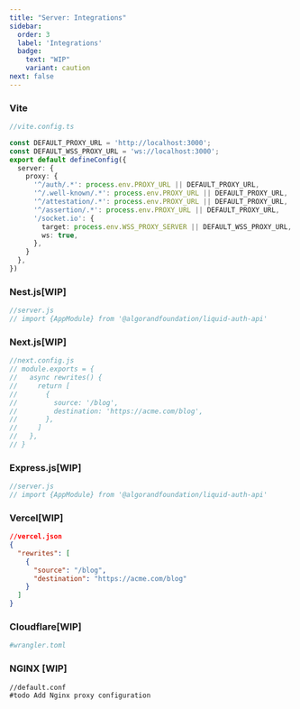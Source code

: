 ```yaml
---
title: "Server: Integrations"
sidebar:
  order: 3
  label: 'Integrations'
  badge:
    text: "WIP"
    variant: caution
next: false
---
```


### Vite

```typescript
//vite.config.ts

const DEFAULT_PROXY_URL = 'http://localhost:3000';
const DEFAULT_WSS_PROXY_URL = 'ws://localhost:3000';
export default defineConfig({
  server: {
    proxy: {
      '^/auth/.*': process.env.PROXY_URL || DEFAULT_PROXY_URL,
      '^/.well-known/.*': process.env.PROXY_URL || DEFAULT_PROXY_URL,
      '^/attestation/.*': process.env.PROXY_URL || DEFAULT_PROXY_URL,
      '^/assertion/.*': process.env.PROXY_URL || DEFAULT_PROXY_URL,
      '/socket.io': {
        target: process.env.WSS_PROXY_SERVER || DEFAULT_WSS_PROXY_URL,
        ws: true,
      },
    }
  },
})
```

### Nest.js[WIP]

```javascript
//server.js
// import {AppModule} from '@algorandfoundation/liquid-auth-api'
```

### Next.js[WIP]

```javascript
//next.config.js
// module.exports = {
//   async rewrites() {
//     return [
//       {
//         source: '/blog',
//         destination: 'https://acme.com/blog',
//       },
//     ]
//   },
// }
```

### Express.js[WIP]

```javascript
//server.js
// import {AppModule} from '@algorandfoundation/liquid-auth-api'
```

### Vercel[WIP]

```json
//vercel.json
{
  "rewrites": [
    {
      "source": "/blog",
      "destination": "https://acme.com/blog"
    }
  ]
}
```

### Cloudflare[WIP]

```toml
#wrangler.toml

```

### NGINX [WIP]
```nginx
//default.conf
#todo Add Nginx proxy configuration
```

